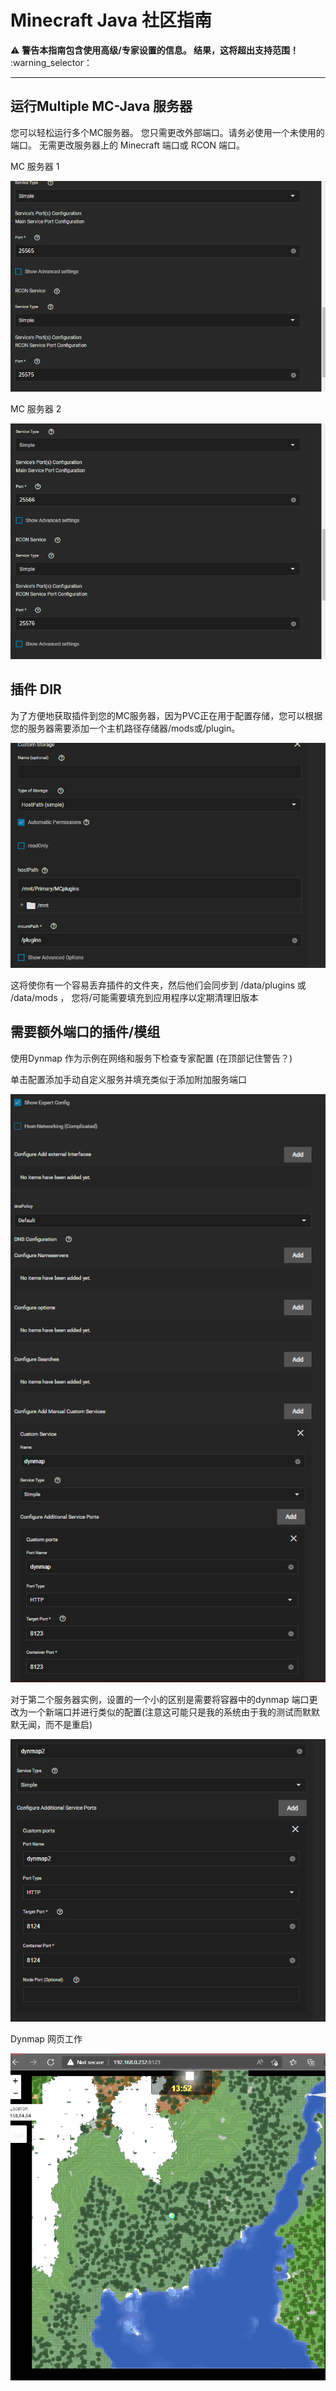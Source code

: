 # Minecraft Java 社区指南

⚠️ **警告本指南包含使用高级/专家设置的信息。 结果，这将超出支持范围！** :warning_selector：

---

## 运行Multiple MC-Java 服务器

您可以轻松运行多个MC服务器。 您只需更改外部端口。请务必使用一个未使用的端口。 无需更改服务器上的 Minecraft 端口或 RCON 端口。

MC 服务器 1

![mc-server 1](img/mc-server1.png)

MC 服务器 2

![mc-server2](img/mc-server2.png)

## 插件 DIR

为了方便地获取插件到您的MC服务器，因为PVC正在用于配置存储，您可以根据您的服务器需要添加一个主机路径存储器/mods或/plugin。

![mc-插件](img/mc-plugins.png)

这将使你有一个容易丢弃插件的文件夹，然后他们会同步到 /data/plugins 或 /data/mods ， 您将/可能需要填充到应用程序以定期清理旧版本

## 需要额外端口的插件/模组

使用Dynmap 作为示例在网络和服务下检查专家配置 (在顶部记住警告？)

单击配置添加手动自定义服务并填充类似于添加附加服务端口

![mc-modports1](img/mc-modports1.png)

对于第二个服务器实例，设置的一个小的区别是需要将容器中的dynmap 端口更改为一个新端口并进行类似的配置(注意这可能只是我的系统由于我的测试而默默默无闻，而不是重启)

![mc-modports2](img/mc-modports2.png)

Dynmap 网页工作

![dynmap](img/dynmap.png)
